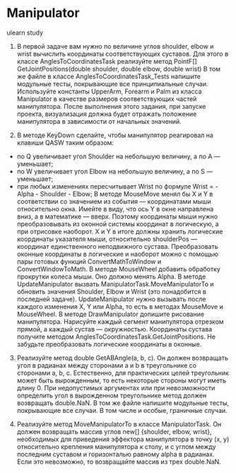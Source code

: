 # Manipulator
ulearn study

1. В первой задаче вам нужно по величине углов shoulder, elbow и wrist вычислить координаты соответствующих суставов.
Для этого в классе AnglesToCoordinatesTask реализуйте метод PointF[] GetJointPositions(double shoulder, double elbow, double wrist)
В том же файле в классе AnglesToCoordinatesTask_Tests напишите модульные тесты, покрывающие все принципиальные случаи.
Используйте константы UpperArm, Forearm и Palm из класса Manipulator в качестве размеров соответствующих частей манипулятора.
После выполнения этого задания, при запуске проекта, визуализация должна будет отражать положение манипулятора в зависимости от начальных значений.

2. В методе KeyDown сделайте, чтобы манипулятор реагировал на клавиши QASW таким образом:
- по Q увеличивает угол Shoulder на небольшую величину, а по A — уменьшает;
- по W увеличивает угол Elbow на небольшую величину, а по S — уменьшает;
- при любых изменениях пересчитывает Wrist по формуле Wrist = - Alpha - Shoulder - Elbow;
В методе MouseMove менял бы X и Y в соответствии со значением из события — координатами мыши относительно окна. Имейте в виду, что ось Y в окне направлена вниз, а в математике — вверх. Поэтому координаты мыши нужно преобразовывать из оконной системы координат в логическую, а при отрисовке наоборот. X и Y в итоге должны хранить логические координаты указателя мыши, относительно shoulderPos — координат единственного неподвижного сустава. Преобразовать оконные координаты в логические и наоборот можно с помощью пары готовых функций ConvertMathToWindow и ConvertWindowToMath.
В методе MouseWheel добавить обработку прокрутки колеса мыши. Оно должно менять Alpha.
В методе UpdateManipulator вызвать ManipulatorTask.MoveManipulatorTo и обновить значения Shoulder, Elbow и Wrist (это понадобится в последней задаче). UpdateManipulator нужно вызывать после каждого изменения X, Y или Alpha, то есть в методах MouseMove и MouseWheel.
В методе DrawManipulator допишите рисование манипулятора. Нарисуйте каждый сегмент манипулятора отрезком прямой, а каждый сустав — окружностью. Координаты сустава получите методом AnglesToCoordinatesTask.GetJointPositions. Не забудьте преобразовать логические координаты в оконные.

3. Реализуйте метод double GetABAngle(a, b, c). Он должен возвращать угол в радианах между сторонами a и b в треугольнике со сторонами a, b, c.
Естественно, для практических целей треугольник может быть вырожденным, то есть некоторые стороны могут иметь длину 0. При недопустимых аргументах или при невозможности определить угол в вырожденном треугольнике метод должен возвращать double.NaN.
В том же файле напишите модульные тесты, покрывающие все случаи. В том числе и особые, граничные случаи.

4. Реализуйте метод MoveManipulatorTo в классе ManipulatorTask.
Он должен возвращать массив углов new[] {shoulder, elbow, wrist}, необходимых для приведения эффектора манипулятора в точку (x, y) относительно крепления манипулятора к столу, и с углом между последним суставом и горизонталью равному alpha в радианах.
Если это невозможно, то возвращайте массив из трех double.NaN.
